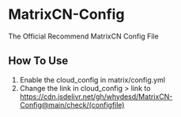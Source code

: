 # MatrixCN-Config
The Official Recommend MatrixCN Config File
## How To Use
1. Enable the cloud_config in matrix/config.yml
2. Change the link in cloud_config > link to https://cdn.jsdelivr.net/gh/whydesd/MatrixCN-Config@main/check/(configfile)


